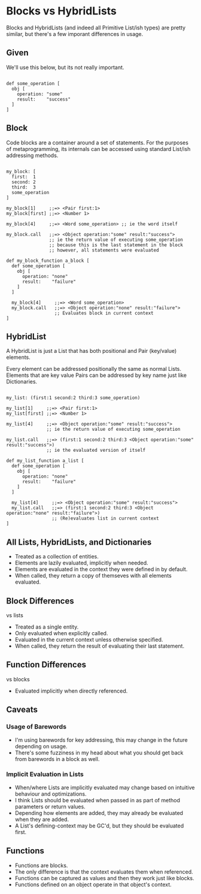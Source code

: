 Blocks vs HybridLists
=====================

Blocks and HybridLists (and indeed all Primitive List/ish types) are pretty similar,
but there's a few imporant differences in usage.

Given
-----

We'll use this below, but its not really important.

~~~

def some_operation [
  obj [
    operation: "some"
    result:    "success"
  ]
]

~~~

Block
-----

Code blocks are a container around a set of statements.
For the purposes of metaprogramming, its internals can be accessed using standard List/ish addressing methods.

~~~

my_block: [
  first:  1
  second: 2
  third:  3
  some_operation
]

my_block[1]     ;;=> <Pair first:1>
my_block[first] ;;=> <Number 1>

my_block[4]     ;;=> <Word some_operation> ;; ie the word itself

my_block.call   ;;=> <Object operation:"some" result:"success">
                ;; ie the return value of executing some_operation
                ;; because this is the last statement in the block
                ;; however, all statements were evaluated

def my_block_function a_block [
  def some_operation [
    obj [
      operation: "none"
      result:    "failure"
    ]
  ]

  my_block[4]     ;;=> <Word some_operation>
  my_block.call   ;;=> <Object operation:"none" result:"failure">
                  ;; Evaluates block in current context
]

~~~

HybridList
----------

A HybridList is just a List that has both positional and Pair (key/value) elements.

Every element can be addressed positionally the same as normal Lists.
Elements that are key value Pairs can be addressed by key name just like Dictionaries.

~~~

my_list: (first:1 second:2 third:3 some_operation)

my_list[1]     ;;=> <Pair first:1>
my_list[first] ;;=> <Number 1>

my_list[4]     ;;=> <Object operation:"some" result:"success">
               ;; ie the return value of executing some_operation

my_list.call   ;;=> (first:1 second:2 third:3 <Object operation:"some" result:"success">)
               ;; ie the evaluated version of itself

def my_list_function a_list [
  def some_operation [
    obj [
      operation: "none"
      result:    "failure"
    ]
  ]

  my_list[4]     ;;=> <Object operation:"some" result:"success">
  my_list.call   ;;=> (first:1 second:2 third:3 <Object operation:"none" result:"failure">)
                 ;; (Re)evaluates list in current context
]

~~~

All Lists, HybridLists, and Dictionaries
---------

- Treated as a collection of entities.
- Elements are lazily evaluated, implicitly when needed.
- Elements are evaluated in the context they were defined in by default.
- When called, they return a copy of themseves with all elements evaluated.

Block Differences
----

vs lists

- Treated as a single entity.
- Only evaluated when explicitly called.
- Evaluated in the current context unless otherwise specified.
- When called, they return the result of evaluating their last statement.

Function Differences
--------

vs blocks

- Evaluated implicitly when directly referenced.

Caveats
-------

### Usage of Barewords

- I'm using barewords for key addressing, this may change in the future depending on usage.
- There's some fuzziness in my head about what you should get back from barewords in a block as well.

### Implicit Evaluation in Lists

- When/where Lists are implicitly evaluated may change based on intuitive behaviour and optimizations.
- I think Lists should be evaluated when passed in as part of method parameters or return values.
- Depending how elements are added, they may already be evaluated when they are added.
- A List's defining-context may be GC'd, but they should be evaluated first.

## Functions

- Functions are blocks.
- The only difference is that the context evaluates them when referenced.
- Functions can be captured as values and then they work just like blocks.
- Functions defined on an object operate in that object's context.

